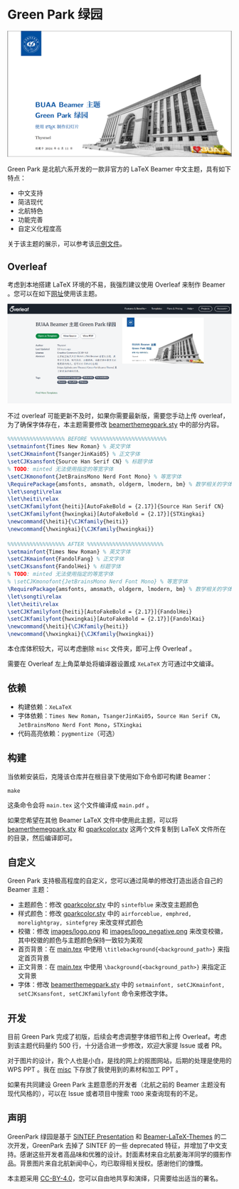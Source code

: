 # Green Park 绿园

![](./misc/head.png)

Green Park 是北航六系开发的一款非官方的 LaTeX Beamer 中文主题，具有如下特点：

- 中文支持
- 简洁现代
- 北航特色
- 功能完善
- 自定义化程度高

关于该主题的展示，可以参考该[示例文件](./misc/example.pdf)。

## Overleaf

考虑到本地搭建 LaTeX 环境的不易，我强烈建议使用 Overleaf 来制作 Beamer 。您可以在如下[网址](https://www.overleaf.com/latex/templates/buaa-beamer-zhu-ti-green-park-lu-yuan/mzjvbpbxhpmp)使用该主题。

![](./misc/overleaf.jpg)

不过 overleaf 可能更新不及时，如果你需要最新版，需要您手动上传 overleaf，为了确保字体存在，本主题需要修改 [beamerthemegpark.sty](./beamerthemegpark.sty) 中的部分内容。

``` latex
%%%%%%%%%%%%%%%%%% BEFORE %%%%%%%%%%%%%%%%%%%%%%%%
\setmainfont{Times New Roman} % 英文字体
\setCJKmainfont{TsangerJinKai05} % 正文字体
\setCJKsansfont{Source Han Serif CN} % 标题字体
% TODO: minted 无法使用指定的等宽字体
\setCJKmonofont{JetBrainsMono Nerd Font Mono} % 等宽字体
\RequirePackage{amsfonts, amsmath, oldgerm, lmodern, bm} % 数学相关的字体
\let\songti\relax
\let\heiti\relax
\setCJKfamilyfont{heiti}[AutoFakeBold = {2.17}]{Source Han Serif CN}
\setCJKfamilyfont{hwxingkai}[AutoFakeBold = {2.17}]{STXingkai}
\newcommand{\heiti}{\CJKfamily{heiti}}
\newcommand{\hwxingkai}{\CJKfamily{hwxingkai}}

%%%%%%%%%%%%%%%%%% AFTER %%%%%%%%%%%%%%%%%%%%%%%%
\setmainfont{Times New Roman} % 英文字体
\setCJKmainfont{FandolFang} % 正文字体
\setCJKsansfont{FandolHei} % 标题字体
% TODO: minted 无法使用指定的等宽字体
% \setCJKmonofont{JetBrainsMono Nerd Font Mono} % 等宽字体
\RequirePackage{amsfonts, amsmath, oldgerm, lmodern, bm} % 数学相关的字体
\let\songti\relax
\let\heiti\relax
\setCJKfamilyfont{heiti}[AutoFakeBold = {2.17}]{FandolHei}
\setCJKfamilyfont{hwxingkai}[AutoFakeBold = {2.17}]{FandolKai}
\newcommand{\heiti}{\CJKfamily{heiti}}
\newcommand{\hwxingkai}{\CJKfamily{hwxingkai}}
```

本仓库体积较大，可以考虑删除 `misc` 文件夹，即可上传 Overleaf 。

需要在 Overleaf 左上角菜单处将编译器设置成 `XeLaTeX` 方可通过中文编译。

## 依赖

- 构建依赖：`XeLaTeX`
- 字体依赖：`Times New Roman`，`TsangerJinKai05`，`Source Han Serif CN`，`JetBrainsMono Nerd Font Mono`，`STXingkai`
- 代码高亮依赖：`pygmentize`（可选）



## 构建

当依赖安装后，克隆该仓库并在根目录下使用如下命令即可构建 Beamer：

```shell
make
```

这条命令会将 `main.tex` 这个文件编译成 `main.pdf` 。

如果您希望在其他 Beamer LaTeX 文件中使用此主题，可以将 [beamerthemegpark.sty](./beamerthemegpark.sty) 和 [gparkcolor.sty](./gparkcolor.sty) 这两个文件复制到 LaTeX 文件所在的目录，然后编译即可。



## 自定义

Green Park 支持极高程度的自定义，您可以通过简单的修改打造出适合自己的 Beamer 主题：

- 主题颜色：修改 [gparkcolor.sty](./gparkcolor.sty) 中的 `sintefblue` 来改变主题颜色
- 样式颜色：修改 [gparkcolor.sty](./gparkcolor.sty) 中的 `airforceblue, emphred, morelightgray, sintefgrey`  来改变样式颜色
- 校徽：修改 [images/logo.png](./images/logo.png) 和 [images/logo_negative.png](./images/logo_negativepng) 来改变校徽，其中校徽的颜色与主题颜色保持一致较为美观
- 首页背景：在 [main.tex](./main.tex) 中使用 `\titlebackground{<background_path>}` 来指定首页背景
- 正文背景：在 [main.tex](./main.tex) 中使用 `\background{<background_path>}` 来指定正文背景
- 字体：修改 [beamerthemegpark.sty](./beamerthemegpark.sty) 中的 `setmainfont, setCJKmainfont, setCJKsansfont, setCJKfamilyfont` 命令来修改字体。



## 开发

目前 Green Park 完成了初版，后续会考虑调整字体细节和上传 Overleaf。考虑到该主题代码量约 500 行，十分适合进一步修改，欢迎大家提 Issue 或者 PR。

对于图片的设计，我个人也是小白，是找的网上的抠图网站，后期的处理是使用的 WPS PPT 。我在 [misc](./misc/) 下存放了我使用到的素材和加工 PPT 。

如果有共同建设 Green Park 主题意愿的开发者（北航之前的 Beamer 主题没有现代风格的），可以在 Issue 或者项目中搜索 `TODO` 来查询现有的不足。



## 声明

GreenPark 绿园是基于 [SINTEF Presentation](https://www.overleaf.com/latex/templates/sintef-presentation/jhbhdffczpnx) 和 [Beamer-LaTeX-Themes](https://github.com/liu-qilong/Beamer-LaTeX-Themes) 的二次开发，GreenPark 去掉了 SINTEF 的一些 deprecated 特征，并增加了中文支持。感谢这些开发者高品味和优雅的设计。封面素材来自北航姜海洋同学的摄影作品。背景图片来自北航新闻中心，均已取得相关授权。感谢他们的慷慨。

本主题采用 [CC-BY-4.0](https://creativecommons.org/licenses/by/4.0/deed.zh-hans)，您可以自由地共享和演绎，只需要给出适当的署名。

